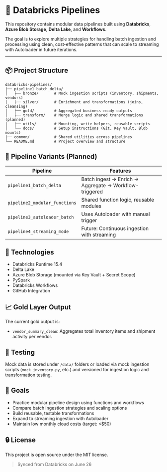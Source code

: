 # 🚀 Databricks Pipelines

This repository contains modular data pipelines built using **Databricks**, **Azure Blob Storage**, **Delta Lake**, and **Workflows**.

The goal is to explore multiple strategies for handling batch ingestion and processing using clean, cost-effective patterns that can scale to streaming with Autoloader in future iterations.

---

## 📦 Project Structure


```text
databricks-pipelines/
├── pipeline1_batch_delta/
│   ├── bronze/       # Mock ingestion scripts (inventory, shipments, vendors)
│   ├── silver/       # Enrichment and transformations (joins, cleansing)
│   ├── gold/         # Aggregated business-ready outputs
│   ├── transform/    # Merge logic and shared transformations (planned)
│   ├── utils/        # Mounting, write helpers, reusable scripts
│   └── docs/         # Setup instructions (Git, Key Vault, Blob mounts)
├── common/           # Shared utilities across pipelines
└── README.md         # Project overview and structure
```



## 🔁 Pipeline Variants (Planned)

| Pipeline                     | Features                                                |
|-----------------------------|---------------------------------------------------------|
| `pipeline1_batch_delta`     | Batch ingest → Enrich → Aggregate → Workflow-triggered |
| `pipeline2_modular_functions` | Shared function logic, reusable modules                |
| `pipeline3_autoloader_batch` | Uses Autoloader with manual trigger                    |
| `pipeline4_streaming_mode`  | Future: Continuous ingestion with streaming             |

## 🧰 Technologies

- Databricks Runtime 15.4
- Delta Lake
- Azure Blob Storage (mounted via Key Vault + Secret Scope)
- PySpark
- Databricks Workflows
- GitHub Integration

## 📈 Gold Layer Output

The current gold output is:

- `vendor_summary_clean`: Aggregates total inventory items and shipment activity per vendor.

## 🧪 Testing

Mock data is stored under `/data/` folders or loaded via mock ingestion scripts (`mock_inventory.py`, etc.) and versioned for ingestion logic and transformation testing.

## 🧠 Goals

- Practice modular pipeline design using functions and workflows
- Compare batch ingestion strategies and scaling options
- Build reusable, testable transformations
- Expand to streaming ingestion with Autoloader
- Maintain low monthly cloud costs (target: <$50)

## 🔒 License

This project is open source under the MIT license.

> Synced from Databricks on June 26
